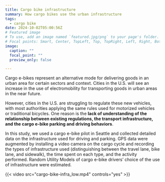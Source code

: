 ```yaml
---
title: Cargo bike infrastructure
summary: How cargo bikes use the urban infrastructure
tags:
  - cargo bike
date: 2024-10-02T05:00:56Z
# Featured image
# To use, add an image named `featured.jpg/png` to your page's folder.
# Focal points: Smart, Center, TopLeft, Top, TopRight, Left, Right, BottomLeft, Bottom, BottomRight.
image:
  caption: ""
  focal_point: ""
  preview_only: false

---
```


Cargo e-bikes represent an alternative mode for delivering goods in an urban area for certain sectors and context. Cities in the U.S. will see an increase in the use of electromobility for transporting goods in urban areas in the near future.

However, cities in the U.S. are struggling to regulate these new vehicles, with most authorities applying the same rules used for motorized vehicles or traditional bicycles. One reason is the **lack of understanding of the relationship between existing regulations, the transport infrastructure, and the cargo e-bike parking and driving behaviors**. 

In this study, we used a cargo e-bike pilot in Seattle and collected detailed data on the infrastructure used for driving and parking. GPS data were augmented by installing a video camera on the cargo cycle and recording the types of infrastructure used (distinguishing between the travel lane, bike lane, and sidewalk), the time spent on each type, and the activity performed. Random Utility Models of cargo e-bike drivers’ choice of the use of infrastructure were estimated.

{{< video src="cargo-bike-infra_low.mp4" controls="yes" >}}

